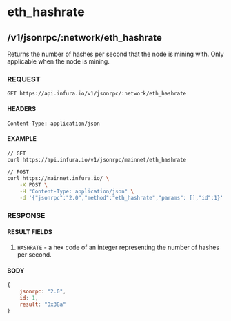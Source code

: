# eth_hashrate

## /v1/jsonrpc/:network/eth_hashrate

Returns the number of hashes per second that the node is mining with. Only applicable when the node is mining.

### REQUEST

`GET https://api.infura.io/v1/jsonrpc/:network/eth_hashrate`

#### HEADERS

`Content-Type: application/json`

#### EXAMPLE
```bash
// GET
curl https://api.infura.io/v1/jsonrpc/mainnet/eth_hashrate

// POST
curl https://mainnet.infura.io/ \
    -X POST \
    -H "Content-Type: application/json" \
    -d '{"jsonrpc":"2.0","method":"eth_hashrate","params": [],"id":1}'
```

### RESPONSE

#### RESULT FIELDS
1. `HASHRATE` - a hex code of an integer representing the number of hashes per second.

#### BODY

```js
{
    jsonrpc: "2.0",
    id: 1,
    result: "0x38a"
}
```
